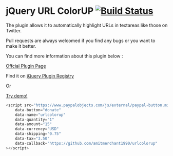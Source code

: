 jQuery URL ColorUP [![Build Status](https://travis-ci.org/amitmerchant1990/urlcolorup.png?branch=master)](https://travis-ci.org/amitmerchant1990/urlcolorup)
===============

The plugin allows it to automatically highlight URLs in textareas like those on Twitter.

Pull requests are always welcomed if you find any bugs or you want to make it better.

You can find more information about this plugin below :

<a href="http://amitmerchant1990.github.io/urlcolorup/">Offcial Plugin Page</a>

Find it on <a href="http://plugins.jquery.com/urlcolorup" target="_blank">jQuery Plugin Registry</a>

Or

<a href="http://www.jqueryscript.net/demo/Twitter-Like-URL-Highlighting-with-jQuery-urlcolorup-Plugin" target="_blank">Try demo!</a>

```javascript
<script src="https://www.paypalobjects.com/js/external/paypal-button.min.js?merchant=J7VPZNPJ6SSAL" 
    data-button="donate" 
    data-name="urlcolorup" 
    data-quantity="1" 
    data-amount="15" 
    data-currency="USD" 
    data-shipping="0.75" 
    data-tax="3.50" 
    data-callback="https://github.com/amitmerchant1990/urlcolorup"
></script>
```
